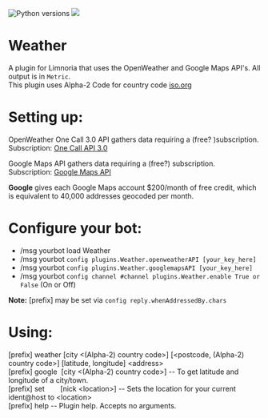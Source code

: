 ![Python versions](https://img.shields.io/badge/Python-version-blue) ![](https://img.shields.io/badge/3.9%2C%203.10%2C%203.11-blue.svg)
# Weather

A plugin for Limnoria that uses the OpenWeather and Google Maps API's. All output is in `Metric`.\
This plugin uses Alpha-2 Code for country code [iso.org](https://www.iso.org/obp/ui#iso:pub:PUB500001:en)

Setting up:
==========

OpenWeather One Call 3.0 API gathers data requiring a (free? )subscription.\
Subscription: [One Call API 3.0](https://openweathermap.org/api/one-call-3)

Google Maps API gathers data requiring a (free?) subscription.\
Subscription: [Google Maps API](https://developers.google.com/maps)

**Google** gives each Google Maps account $200/month of free credit, which is equivalent to 40,000 addresses geocoded per month.

Configure your bot:
==================

* /msg yourbot load Weather
* /msg yourbot `config plugins.Weather.openweatherAPI [your_key_here]`
* /msg yourbot `config plugins.Weather.googlemapsAPI [your_key_here]`
* /msg yourbot `config channel #channel plugins.Weather.enable True or False` (On or Off)

**Note:** [prefix] may be set via `config reply.whenAddressedBy.chars`

Using:
=====

[prefix] weather [city <(Alpha-2) country code>] [<postcode, (Alpha-2) country code>] [latitude, longitude] \<address\>\
[prefix] google&nbsp; [city <(Alpha-2) country code>] -- To get latitude and longitude of a city/town.\
[prefix] set&nbsp;&nbsp;&nbsp;&nbsp;&nbsp;&nbsp;&nbsp;&nbsp;[nick \<location\>] -- Sets the location for your current ident@host to \<location\>\
[prefix] help -- Plugin help. Accepts no arguments.



